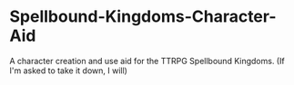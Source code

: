 # Spellbound-Kingdoms-Character-Aid
A character creation and use aid for the TTRPG Spellbound Kingdoms. (If I'm asked to take it down, I will)
